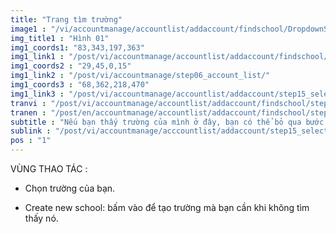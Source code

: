 ```yaml
---
title: "Trang tìm trường"
image1 : "/vi/accountmanage/accountlist/addaccount/findschool/DropdownSchool.png"
img_title1 : "Hình 01"
img1_coords1: "83,343,197,363"
img1_link1 : "/post/vi/accountmanage/accountlist/addaccount/findschool/step14_add_new_school/"
img1_coords2 : "29,45,0,15"
img1_link2 : "/post/vi/accountmanage/step06_account_list/"
img1_coords3 : "68,362,218,470"
img1_link3 : "/post/vi/accountmanage/accountlist/addaccount/step15_select_role/"
tranvi : "/post/vi/accountmanage/accountlist/addaccount/findschool/step13_drop_down_school/"
tranen : "/post/en/accountmanage/accountlist/addaccount/findschool/step13_drop_down_school/"
subtitle : "Nếu bạn thấy trường của mình ở đây, bạn có thể bỏ qua bước này."
sublink : "/post/vi/accountmanage/acccountlist/addaccount/step15_select_role/"
pos : "1"
---
```

VÙNG THAO TÁC : 

- Chọn trường của bạn.

- Create new school: bấm vào để tạo trường mà bạn cần khi không tìm thấy nó.